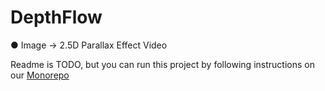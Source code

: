 # DepthFlow
● Image → 2.5D Parallax Effect Video

Readme is TODO, but you can run this project by following instructions on our [Monorepo](https://github.com/BrokenSource/BrokenSource)
